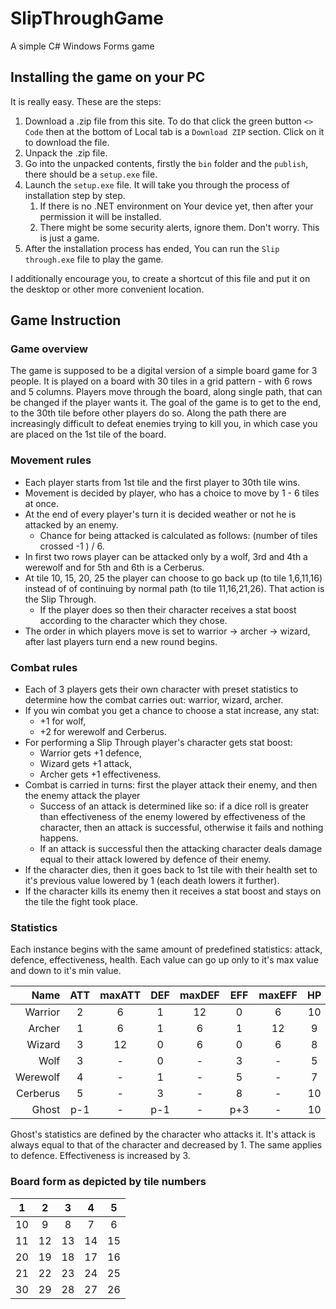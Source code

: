 # SlipThroughGame

A simple C# Windows Forms game 

## Installing the game on your PC
It is really easy. These are the steps:
1. Download a .zip file from this site. To do that click the green button `<> Code` then at the bottom of Local tab is a `Download ZIP` section. Click on it to download the file.
2. Unpack the .zip file.
3. Go into the unpacked contents, firstly the `bin` folder and the `publish`, there should be a `setup.exe` file.
4. Launch the `setup.exe` file. It will take you through the process of installation step by step.
	1. If there is no .NET environment on Your device yet, then after your permission it will be installed.
	2. There might be some security alerts, ignore them. Don't worry. This is just a game.
5. After the installation process has ended, You can run the `Slip through.exe` file to play the game.

I additionally encourage you, to create a shortcut of this file and put it on the desktop or other more convenient location.

## Game Instruction

### Game overview

The game is supposed to be a digital version of a simple board game for 3 people.
It is played on a board with 30 tiles in a grid pattern - with 6 rows and 5 columns.
Players move through the board, along single path, that can be changed if the player wants it.
The goal of the game is to get to the end, to the 30th tile before other players do so.
Along the path there are increasingly difficult to defeat enemies trying to kill you, in which case you are placed on the 1st tile of the board.

### Movement rules

 - Each player starts from 1st tile and the first player to 30th tile wins.
 - Movement is decided by player, who has a choice to move by 1 - 6 tiles at once.
 - At the end of every player's turn it is decided weather or not he is attacked by an enemy.
    - Chance for being attacked is calculated as follows: (number of tiles crossed -1 ) / 6.
 - In first two rows player can be attacked only by a wolf, 3rd and 4th a werewolf and for 5th and 6th is a Cerberus.
 - At tile 10, 15, 20, 25 the player can choose to go back up (to tile 1,6,11,16) instead of of continuing by normal path (to tile 11,16,21,26). That action is the Slip Through.
    - If the player does so then their character receives a stat boost according to the character which they chose.
 - The order in which players move is set to warrior -> archer -> wizard, after last players turn end a new round begins.
 
### Combat rules
 
 - Each of 3 players gets their own character with preset statistics to determine how the combat carries out: warrior, wizard, archer.
 - If you win combat you get a chance to choose a stat increase, any stat:
    - +1 for wolf,
    - +2 for werewolf and Cerberus.
 - For performing a Slip Through player's character gets stat boost:
    - Warrior gets +1 defence, 
    - Wizard gets +1 attack,
    - Archer gets +1 effectiveness.
 - Combat is carried in turns: first the player attack their enemy, and then the enemy attack the player
    - Success of an attack is determined like so: if a dice roll is greater than effectiveness of the enemy lowered by effectiveness of the character, then an attack is successful, otherwise it fails and nothing happens.
    - If an attack is successful then the attacking character deals damage equal to their attack lowered by defence of their enemy.
 - If the character dies, then it goes back to 1st tile with their health set to it's previous value lowered by 1 (each death lowers it further).
 - If the character kills its enemy then it receives a stat boost and stays on the tile the fight took place.

### Statistics

Each instance begins with the same amount of predefined statistics: attack, defence, effectiveness, health. Each value can go up only to it's max value and down to it's min value.

|Name      |ATT  |maxATT|DEF  |maxDEF|EFF  |maxEFF|HP   |minHp|
|---------:|:---:|:----:|:---:|:----:|:---:|:----:|:---:|:---:|
|Warrior   |2    |6     |1    |12    |0    |6     |10   |6    |
|Archer    |1    |6     |1    |6     |1    |12    |9    |5    |
|Wizard    |3    |12    |0    |6     |0    |6     |8    |4    |
|Wolf      |3    |-     |0    |-     |3    |-     |5    |-    |
|Werewolf  |4    |-     |1    |-     |5    |-     |7    |-    |
|Cerberus  |5    |-     |3    |-     |8    |-     |10   |-    |
|Ghost     |p-1  |-     |p-1  |-     |p+3  |-     |10   |-    |

Ghost's statistics are defined by the character who attacks it. It's attack is always equal to that of the character and decreased by 1. The same applies to defence. Effectiveness is increased by 3.
 
 ### Board form as depicted by tile numbers
 
| 1   | 2   | 3   | 4   | 5   | 
|:---:|:---:|:---:|:---:|:---:|
| 10  | 9   | 8   | 7   | 6   |
| 11  | 12  | 13  | 14  | 15  |
| 20  | 19  | 18  | 17  | 16  |
| 21  | 22  | 23  | 24  | 25  |
| 30  | 29  | 28  | 27  | 26  |
